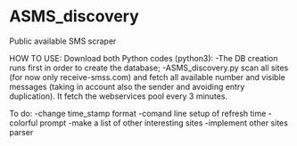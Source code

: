 # ASMS_discovery
Public available SMS scraper


HOW TO USE:
Download both Python codes (python3):
-The DB creation runs first in order to create the database;
-ASMS_discovery.py scan all sites (for now only receive-smss.com) and fetch all available number and visible messages (taking in account also the sender and avoiding entry duplication). It fetch the webservices pool every 3 minutes.

To do:
-change time_stamp format
-comand line setup of refresh time
-colorful prompt
-make a list of other interesting sites
-implement other sites parser
